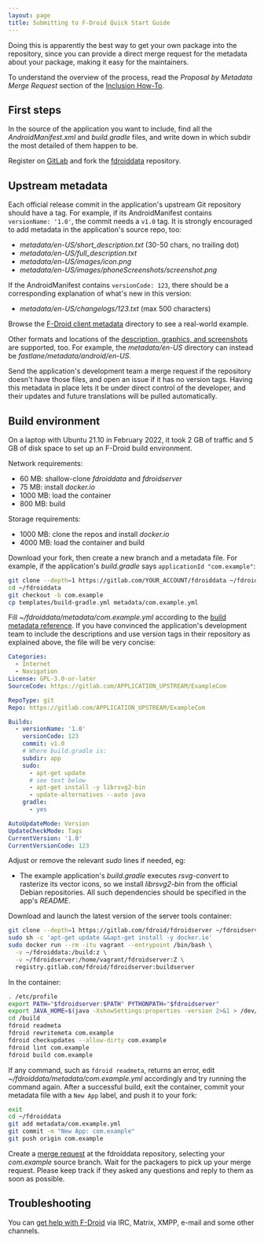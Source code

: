 ```yaml
---
layout: page
title: Submitting to F-Droid Quick Start Guide
---
```


Doing this is apparently the best way to get your own package into the
repository, since you can provide a direct merge request for the metadata about
your package, making it easy for the maintainers.

To understand the overview of the process, read the *Proposal by Metadata Merge
Request* section of the [Inclusion How-To](../Inclusion_How-To/).

## First steps

In the source of the application you want to include, find all the
_AndroidManifest.xml_ and _build.gradle_ files, and write down in which subdir
the most detailed of them happen to be.

Register on [GitLab](https://gitlab.com/) and fork the
[fdroiddata](https://gitlab.com/fdroid/fdroiddata) repository.

## Upstream metadata

Each official release commit in the application's upstream Git repository
should have a tag. For example, if its AndroidManifest contains `versionName:
'1.0'`, the commit needs a `v1.0` tag. It is strongly encouraged to add
metadata in the application's source repo, too:

* _metadata/en-US/short_description.txt_ (30-50 chars, no trailing dot)
* _metadata/en-US/full_description.txt_
* _metadata/en-US/images/icon.png_
* _metadata/en-US/images/phoneScreenshots/screenshot.png_

If the AndroidManifest contains `versionCode: 123`, there should be a
corresponding explanation of what's new in this version:

* _metadata/en-US/changelogs/123.txt_ (max 500 characters)

Browse the [F-Droid client
metadata](https://gitlab.com/fdroid/fdroidclient/-/tree/master/metadata/en-US)
directory to see a real-world example.

Other formats and locations of the [description, graphics, and
screenshots](../All_About_Descriptions_Graphics_and_Screenshots/) are
supported, too. For example, the _metadata/en-US_ directory can instead be
_fastlane/metadata/android/en-US_.

Send the application's development team a merge request if the repository
doesn't have those files, and open an issue if it has no version tags. Having
this metadata in place lets it be under direct control of the developer, and
their updates and future translations will be pulled automatically.

## Build environment

On a laptop with Ubuntu 21.10 in February 2022, it took 2 GB of traffic and 5
GB of disk space to set up an F-Droid build environment.

Network requirements:

* 60 MB: shallow-clone _fdroiddata_ and _fdroidserver_
* 75 MB: install _docker.io_
* 1000 MB: load the container
* 800 MB: build

Storage requirements:

* 1000 MB: clone the repos and install _docker.io_
* 4000 MB: load the container and build

Download your fork, then create a new branch and a metadata file. For example,
if the application's _build.gradle_ says `applicationId "com.example"`:

```sh
git clone --depth=1 https://gitlab.com/YOUR_ACCOUNT/fdroiddata ~/fdroiddata
cd ~/fdroiddata
git checkout -b com.example
cp templates/build-gradle.yml metadata/com.example.yml
```

Fill _~/fdroiddata/metadata/com.example.yml_ according to the [build metadata
reference](../Build_Metadata_Reference/). If you have convinced the
application's development team to include the descriptions and use version tags
in their repository as explained above, the file will be very concise:

```yaml
Categories:
  - Internet
  - Navigation
License: GPL-3.0-or-later
SourceCode: https://gitlab.com/APPLICATION_UPSTREAM/ExampleCom

RepoType: git
Repo: https://gitlab.com/APPLICATION_UPSTREAM/ExampleCom

Builds:
  - versionName: '1.0'
    versionCode: 123
    commit: v1.0
    # Where build.gradle is:
    subdir: app
    sudo:
      - apt-get update
      # see text below
      - apt-get install -y librsvg2-bin
      - update-alternatives --auto java
    gradle:
      - yes

AutoUpdateMode: Version
UpdateCheckMode: Tags
CurrentVersion: '1.0'
CurrentVersionCode: 123
```

Adjust or remove the relevant _sudo_ lines if needed, eg: 

* The example application's _build.gradle_ executes _rsvg-convert_ to
  rasterize its vector icons, so we install _librsvg2-bin_ from the official
  Debian repositories. All such dependencies should be specified in the app's
  _README_.

Download and launch the latest version of the server tools container:

```sh
git clone --depth=1 https://gitlab.com/fdroid/fdroidserver ~/fdroidserver
sudo sh -c 'apt-get update &&apt-get install -y docker.io'
sudo docker run --rm -itu vagrant --entrypoint /bin/bash \
  -v ~/fdroiddata:/build:z \
  -v ~/fdroidserver:/home/vagrant/fdroidserver:Z \
  registry.gitlab.com/fdroid/fdroidserver:buildserver
```

In the container:

```sh
. /etc/profile
export PATH="$fdroidserver:$PATH" PYTHONPATH="$fdroidserver"
export JAVA_HOME=$(java -XshowSettings:properties -version 2>&1 > /dev/null | grep 'java.home' | awk -F'=' '{print $2}' | tr -d ' ')
cd /build
fdroid readmeta
fdroid rewritemeta com.example
fdroid checkupdates --allow-dirty com.example
fdroid lint com.example
fdroid build com.example
```

If any command, such as `fdroid readmeta`, returns an error, edit
_~/fdroiddata/metadata/com.example.yml_ accordingly and try running the command
again. After a successful build, exit the container, commit your metadata file
with a `New App` label, and push it to your fork:

```sh
exit
cd ~/fdroiddata
git add metadata/com.example.yml
git commit -m "New App: com.example"
git push origin com.example
```

Create a [merge request](https://gitlab.com/fdroid/fdroiddata/-/merge_requests)
at the fdroiddata repository, selecting your _com.example_ source branch. Wait
for the packagers to pick up your merge request. Please keep track if they
asked any questions and reply to them as soon as possible.

## Troubleshooting

You can [get help with F-Droid](../../about/#contact) via IRC, Matrix, XMPP,
e-mail and some other channels.
